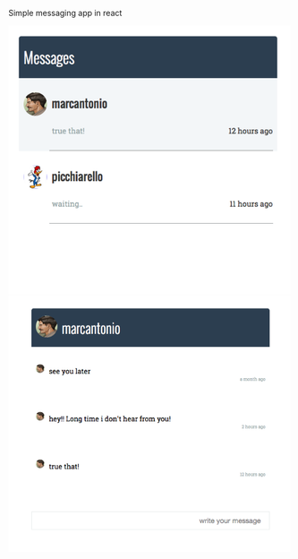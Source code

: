 Simple messaging app in react

![alt tag](https://raw.githubusercontent.com/gsambrotta/react-message-app/master/screenshot-1.png)
![alt tag](https://raw.githubusercontent.com/gsambrotta/react-message-app/master/screenshot-2.png)
